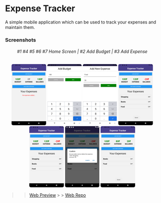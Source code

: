 # Expense Tracker

A simple mobile application which can be used to track your expenses and maintain them.

### Screenshots

<div align="center">
<h6>
#1 #4 #5 #6 #7 Home Screen | #2 Add Budget | #3 Add Expense
</h6>
</div>

<div align="center">
<img src="assets/screenshots/Screenshot_1619061442.png" style="border-radius:5px;" alt="Home" height="200">
<img src="assets/screenshots/Screenshot_1619061434.png" style="border-radius:5px;" alt="Add Budget" height="200">
<img src="assets/screenshots/Screenshot_1619061450.png" style="border-radius:5px;" alt="Add Expense" height="200">
<img src="assets/screenshots/Screenshot_1619061562.png" style="border-radius:5px;" alt="Home" height="200">
<img src="assets/screenshots/Screenshot_1619061564.png" style="border-radius:5px;" alt="Home" height="200">
<img src="assets/screenshots/Screenshot_1619061573.png" style="border-radius:5px;" alt="Home" height="200">
<img src="assets/screenshots/Screenshot_1619061576.png" style="border-radius:5px;" alt="Home" height="200">
</div>

> > [Web Preview](https://a7expensetracker.netlify.app/) > > [Web Repo](https://github.com/A7abhilash/expense-tracker)
